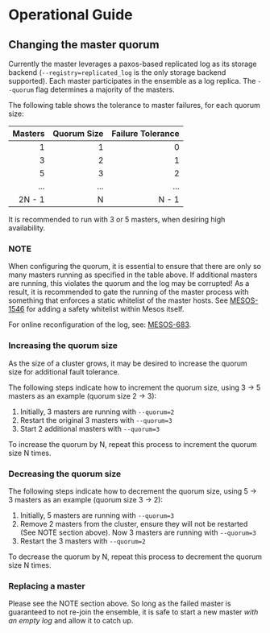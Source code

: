 # Operational Guide

## Changing the master quorum
Currently the master leverages a paxos-based replicated log as its storage backend (`--registry=replicated_log` is the only storage backend supported). Each master participates in the ensemble as a log replica. The `--quorum` flag determines a majority of the masters.

The following table shows the tolerance to master failures, for each quorum size:

| Masters  | Quorum Size | Failure Tolerance |
| -------: | ----------: | ----------------: |
|        1 |           1 |                 0 |
|        3 |           2 |                 1 |
|        5 |           3 |                 2 |
|      ... |         ... |               ... |
|   2N - 1 |           N |             N - 1 |

It is recommended to run with 3 or 5 masters, when desiring high availability.

### NOTE
When configuring the quorum, it is essential to ensure that there are only so many masters running as specified in the table above. If additional masters are running, this violates the quorum and the log may be corrupted! As a result, it is recommended to gate the running of the master process with something that enforces a static whitelist of the master hosts. See [MESOS-1546](https://issues.apache.org/jira/browse/MESOS-1546) for adding a safety whitelist within Mesos itself.

For online reconfiguration of the log, see: [MESOS-683](https://issues.apache.org/jira/browse/MESOS-683).

### Increasing the quorum size
As the size of a cluster grows, it may be desired to increase the quorum size for additional fault tolerance.

The following steps indicate how to increment the quorum size, using 3 → 5 masters as an example (quorum size 2 → 3):

1. Initially, 3 masters are running with `--quorum=2`
2. Restart the original 3 masters with `--quorum=3`
3. Start 2 additional masters with `--quorum=3`

To increase the quorum by N, repeat this process to increment the quorum size N times.


### Decreasing the quorum size

The following steps indicate how to decrement the quorum size, using 5 → 3 masters as an example (quorum size 3 → 2):

1. Initially, 5 masters are running with `--quorum=3`
2. Remove 2 masters from the cluster, ensure they will not be restarted (See NOTE section above). Now 3 masters are running with `--quorum=3`
3. Restart the 3 masters with `--quorum=2`

To decrease the quorum by N, repeat this process to decrement the quorum size N times.


### Replacing a master
Please see the NOTE section above. So long as the failed master is guaranteed to not re-join the ensemble, it is safe to start a new master _with an empty log_ and allow it to catch up.